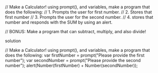 // Make a Calculator! using prompt(), and variables, make a program that does the following:
// 1. Prompts the user for first number.
// 2. Stores that first number
// 3. Prompts the user for the second number.
// 4. stores that number and responds with the SUM by using an alert.  


// BONUS: Make a program that can subtract, multiply, and also divide!








solution

// Make a Calculator! using prompt(), and variables, make a program that does the following:
var firstNumber = prompt("Please provide the first number"); 
var secondNumber = prompt("Please provide the second number"); 
alert(Number(firstNumber) + Number(secondNumber));